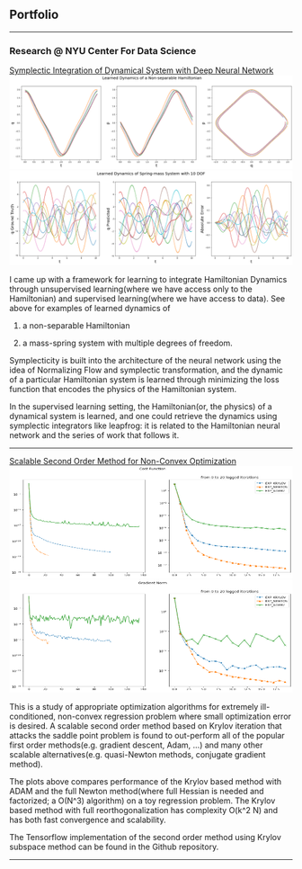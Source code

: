## Portfolio

---

### Research @ NYU Center For Data Science

[Symplectic Integration of Dynamical System with Deep Neural Network](http://example.com/)
<img src="images/non-sep-hamiltonian.png?raw=true"/>
<img src="images/mass_spring_system.png?raw=true"/>

I came up with a framework for learning to integrate Hamiltonian Dynamics through unsupervised learning(where we have access only to the Hamiltonian) and supervised learning(where we have access to data). See above for examples of learned dynamics of 

1. a non-separable Hamiltonian 

2. a mass-spring system with multiple degrees of freedom. 

Symplecticity is built into the architecture of the neural network using the idea of Normalizing Flow and symplectic transformation, and the dynamic of a particular Hamiltonian system is learned through minimizing the loss function that encodes the physics of the Hamiltonian system. 

In the supervised learning setting, the Hamiltonian(or, the physics) of a dynamical system is learned, and one could retrieve the dynamics using symplectic integrators like leapfrog: it is related to the Hamiltonian neural network and the series of work that follows it.

---
[Scalable Second Order Method for Non-Convex Optimization](http://example.com/)
<img src="images/opt_loss.png" width = "1000" height = "200" />
<img src="images/opt_grad.png" width = "1000" height = "200" />


This is a study of appropriate optimization algorithms for extremely ill-conditioned, non-convex regression problem where small optimization error is desired. A scalable second order method based on Krylov iteration that attacks the saddle point problem is found to out-perform all of the popular first order methods(e.g. gradient descent, Adam, ...) and many other scalable alternatives(e.g. quasi-Newton methods, conjugate gradient method). 

The plots above compares performance of the Krylov based method with ADAM and the full Newton method(where full Hessian is needed and factorized; a O(N^3) algorithm) on a toy regression problem. The Krylov based method with full reorthogonalization has complexity O(k^2 N) and has both fast convergence and scalability.

The Tensorflow implementation of the second order method using Krylov subspace method can be found in the Github repository. 

---
